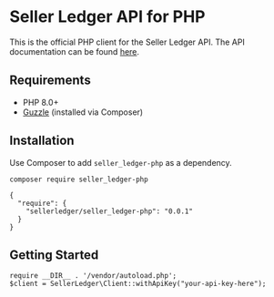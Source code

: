# Seller Ledger API for PHP

This is the official PHP client for the Seller Ledger API. The API documentation can be found [here](https://developers.sellerledger.com/#seller-ledger-api).

## Requirements

* PHP 8.0+
* [Guzzle](https://github.com/guzzle/guzzle) (installed via Composer)

## Installation

Use Composer to add `seller_ledger-php` as a dependency.

```
composer require seller_ledger-php
```

```
{
  "require": {
    "sellerledger/seller_ledger-php": "0.0.1"
  }
}
```

## Getting Started

```
require __DIR__ . '/vendor/autoload.php';
$client = SellerLedger\Client::withApiKey("your-api-key-here");
```
